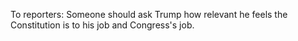 To reporters: Someone should ask Trump how relevant he feels the Constitution is to his job and Congress's job.
